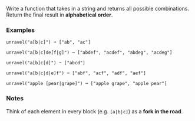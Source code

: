 Write a function that takes in a string and returns all possible combinations. Return the final result in **alphabetical order**.


### Examples ###
    unravel("a[b|c]") ➞ ["ab", "ac"]

    unravel("a[b|c]de[f|g]") ➞ ["abdef", "acdef", "abdeg", "acdeg"]

    unravel("a[b]c[d]") ➞ ["abcd"]

    unravel("a[b|c|d|e]f") ➞ ["abf", "acf", "adf", "aef"]

    unravel("apple [pear|grape]") ➞ ["apple grape", "apple pear"]


### Notes ###
Think of each element in every block (e.g. `[a|b|c]`) as a **fork in the road**.